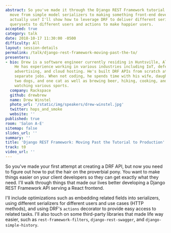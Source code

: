 ```yaml
---
abstract: So you've made it through the Django REST Framework tutorial. How do you
  move from simple model serializers to making something front-end developers can
  actually use? I'll show how to leverage DRF to deliver different serializers and
  querysets to different users and actions to make happier users.
accepted: true
category: talk
date: 2018-10-17 11:30:00 -0500
difficulty: All
layout: session-details
permalink: /talk/django-rest-framework-moving-past-the-to/
presenters:
- bio: Drew is a software engineer currently residing in Huntsville, Alabama, USA.
    He has experience working in various industries including IoT, defense,
    advertising, and cloud hosting. He's built DRF APIs from scratch at two
    separate jobs. When not coding, he spends time with his wife, daughter,
    two dogs, and one cat as well as brewing beer, hiking, cooking, and
    watching various sports.
  company: Rackspace
  github: drewbrew
  name: Drew Winstel
  photo_url: '/static/img/speakers/drew-winstel.jpg'
  twitter: hops_and_smoke
  website: ''
published: true
room: 'Salon A-E'
sitemap: false
slides_url: ''
summary: ''
title: 'Django REST Framework: Moving Past the Tutorial to Production'
track: t0
video_url: ''
---
```


So you've made your first attempt at creating a DRF API, but now you need to
figure out how to put the hair on the proverbial pony. You want to make things
easier on your client developers so they can get exactly what they need. I'll
walk through things that made our lives better developing a Django REST
Framework API serving a React frontend.

I'll include optimizations such as embedding related fields into serializers,
using different serializers for different users and use cases (HTTP methods),
and using DRF's `actions` decorator to provide easy access to related tasks.
I'll also touch on some third-party libraries that made life way easier, such
as `rest-framework-filters`, `django-rest-swagger`, and `django-simple-history`.
